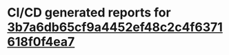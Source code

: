# CI/CD generated reports for [3b7a6db65cf9a4452ef48c2c4f6371618f0f4ea7](https://github.com/hydephp/develop/commit/3b7a6db65cf9a4452ef48c2c4f6371618f0f4ea7)
